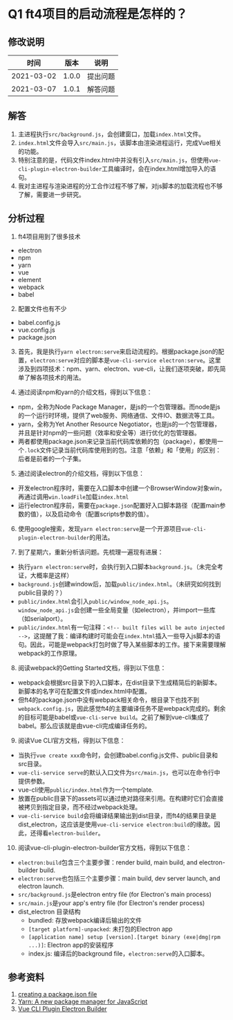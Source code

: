 # Q1 ft4项目的启动流程是怎样的？

## 修改说明

| 时间 | 版本 | 说明 |
| ---- | ---- | ---- |
| 2021-03-02 | 1.0.0 | 提出问题 |
| 2021-03-07 | 1.0.1 | 解答问题 |

## 解答

1. 主进程执行`src/background.js`，会创建窗口，加载`index.html`文件。
2. `index.html`文件会导入`src/main.js`，该脚本由渲染进程运行，完成Vue相关的功能。
3. 特别注意的是，代码文件index.html中并没有引入`src/main.js`，但使用`vue-cli-plugin-electron-builder`工具编译时，会在index.html增加导入的语句。
4. 我对主进程与渲染进程的分工合作过程不够了解，对js脚本的加载流程也不够了解，需要进一步研究。

## 分析过程

1. ft4项目用到了很多技术
  - electron
  - npm
  - yarn
  - vue
  - element
  - webpack
  - babel

2. 配置文件也有不少
  - babel.config.js
  - vue.config.js
  - package.json

3. 首先，我是执行`yarn electron:serve`来启动流程的。根据package.json的配置，`electron:serve`对应的脚本是`vue-cli-service electron:serve`。这里涉及到四项技术：npm、yarn、electron、vue-cli，让我们逐项突破，即先简单了解各项技术的用法。

4. 通过阅读npm和yarn的介绍文档，得到以下信息：
  - npm，全称为Node Package Manager，是js的一个包管理器。而node是js的一个运行时环境，提供了web服务、网络通信、文件IO、数据流等工具。
  - yarn，全称为Yet Another Resource Negotiator，也是js的一个包管理器，并且是针对npm的一些问题（效率和安全等）进行优化的包管理器。
  - 两者都使用package.json来记录当前代码库依赖的包（package），都使用一个`.lock`文件记录当前代码库使用到的包。注意「依赖」和「使用」的区别：后者是前者的一个子集。

5. 通过阅读electron的介绍文档，得到以下信息：
  - 开发electron程序时，需要在入口脚本中创建一个BrowserWindow对象win，再通过调用`win.loadFile`加载`index.html`
  - 运行electron程序前，需要在`package.json`配置好入口脚本路径（配置main参数的值），以及启动命令（配置scripts参数的值）。

6. 使用google搜索，发现`yarn electron:serve`是一个开源项目`vue-cli-plugin-electron-builder`的用法。

7. 到了星期六，重新分析该问题。先梳理一遍现有进展：
  - 执行`yarn electron:serve`时，会执行到入口脚本`background.js`。（未完全考证，大概率是这样）
  - `background.js`创建window后，加载`public/index.html`。（未研究如何找到public目录的？）
  - `public/index.html`会引入`public/window_node_api.js`。`window_node_api.js`会创建一些全局变量（如electron），并import一些库（如serialport）。
  - `public/index.html`有一句注释：`<!-- built files will be auto injected -->`，这提醒了我：编译构建时可能会在`index.html`插入一些导入js脚本的语句。因此，可能是webpack打包时做了导入某些脚本的工作。接下来需要理解webpack的工作原理。

8. 阅读webpack的Getting Started文档，得到以下信息：
  - webpack会根据src目录下的入口脚本，在dist目录下生成精简后的新脚本。新脚本的名字可在配置文件或index.html中配置。
  - 但ft4的package.json中没有webpack相关命令，根目录下也找不到`webpack.config.js`，因此感觉ft4的主要编译任务不是webpack完成的。剩余的目标可能是babel或`vue-cli-serve build`。之前了解到vue-cli集成了babel。那么应该就是由vue-cli完成编译任务的。

9. 阅读Vue CLI官方文档，得到以下信息：
  - 当执行`vue create xxx`命令时，会创建babel.config.js文件、public目录和src目录。
  - `vue-cli-service serve`的默认入口文件为`src/main.js`，也可以在命令行中提供参数。
  - vue-cli使用`public/index.html`作为一个template.
  - 放置在public目录下的assets可以通过绝对路径来引用。在构建时它们会直接被拷贝到指定目录，而不经过webpack处理。
  - `vue-cli-service build`会将编译结果输出到dist目录，而ft4的结果目录是dist_electron，这应该是使用`vue-cli-service electron:build`的缘故。因此，还得看`electron-builder`。

10. 阅读vue-cli-plugin-electron-builder官方文档，得到以下信息：
  - `electron:build`包含三个主要步骤：render build, main build, and electron-builder build.
  - `electron:serve`也包括三个主要步骤：main build, dev server launch, and electron launch.
  - `src/background.js`是electron entry file (for Electron's main process)
  - `src/main.js`是your app's entry file (for Electron's render process)
  - dist_electron 目录结构
    - bundled: 存放webpack编译后输出的文件
    - `[target platform]-unpacked`: 未打包的Electron app
    - `[application name] setup [version].[target binary (exe|dmg|rpm ...)]`: Electron app的安装程序
    - index.js: 编译后的background file，`electron:serve`的入口脚本。

## 参考资料

1. [creating a package.json file](https://docs.npmjs.com/creating-a-package-json-file)
2. [Yarn: A new package manager for JavaScript](https://engineering.fb.com/2016/10/11/web/yarn-a-new-package-manager-for-javascript/)
3. [Vue CLI Plugin Electron Builder](https://nklayman.github.io/vue-cli-plugin-electron-builder/guide/guide.html)
